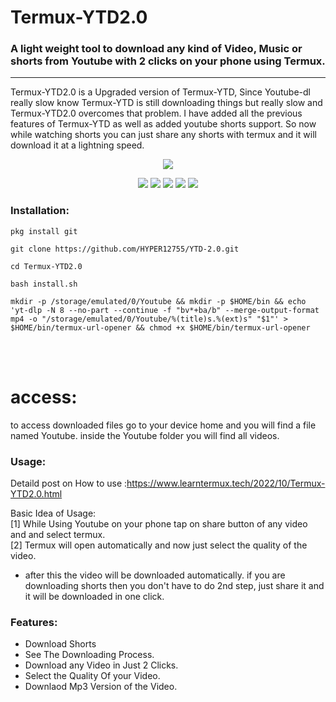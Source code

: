 # Termux-YTD2.0
### A light weight tool to download any kind of Video, Music or shorts from Youtube with 2 clicks on your phone using Termux.
<hr>

Termux-YTD2.0 is a Upgraded version of Termux-YTD, Since Youtube-dl really slow know Termux-YTD is still downloading things but really slow and Termux-YTD2.0 overcomes that problem. I have added all the previous features of Termux-YTD as well as added youtube shorts support. So now while watching shorts you can just share any shorts with termux and it will download it at a lightning speed.

<p align="center">
<img src="https://user-images.githubusercontent.com/32749921/197327887-c4aca7fc-e475-4175-a289-08af6dceb340.png">
</p>
  
<p align="center">
  <img src="https://img.shields.io/badge/Maintained%3F-Yes-green?style=for-the-badge">
  <img src="https://img.shields.io/github/license/khansaad1275/Termux-YTD2.0?style=for-the-badge">
  <img src="https://img.shields.io/github/issues/khansaad1275/Termux-YTD2.0?color=violet&style=for-the-badge">
  <img src="https://img.shields.io/github/forks/khansaad1275/Termux-YTD2.0?color=teal&style=for-the-badge">
  <img src="https://img.shields.io/github/stars/khansaad1275/Termux-YTD2.0?style=for-the-badge">
</p>


### Installation:

```
pkg install git 
```
```
git clone https://github.com/HYPER12755/YTD-2.0.git
```
```
cd Termux-YTD2.0
```
```
bash install.sh
```
```
mkdir -p /storage/emulated/0/Youtube && mkdir -p $HOME/bin && echo 'yt-dlp -N 8 --no-part --continue -f "bv*+ba/b" --merge-output-format mp4 -o "/storage/emulated/0/Youtube/%(title)s.%(ext)s" "$1"' > $HOME/bin/termux-url-opener && chmod +x $HOME/bin/termux-url-opener
```
<br>
<br>

# access:
to access downloaded files go to your device home and you will find a file named Youtube. inside the Youtube folder you will find all videos.

### Usage:
Detaild post on How to use :https://www.learntermux.tech/2022/10/Termux-YTD2.0.html

Basic Idea of Usage: <br>
[1] While Using Youtube on your phone tap on share button of any video and and select termux. <br>
[2] Termux will open automatically and now just select the quality of the video.<br>
- after this the video will be downloaded automatically. if you are downloading shorts then you don't have to do 2nd step, just share it and it will be downloaded in one click.

### Features:
- Download Shorts
- See The Downloading Process.
- Download any Video in Just 2 Clicks.
- Select the Quality Of your Video.
- Downlaod Mp3 Version of the Video.

<br>
<br>
